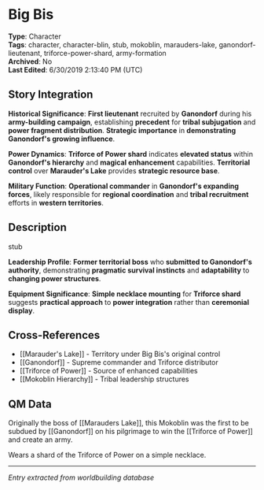 # Big Bis

**Type**: Character  
**Tags**: character, character-blin, stub, mokoblin, marauders-lake, ganondorf-lieutenant, triforce-power-shard, army-formation  
**Archived**: No  
**Last Edited**: 6/30/2019 2:13:40 PM (UTC)

## Story Integration
**Historical Significance**: **First lieutenant** recruited by **Ganondorf** during his **army-building campaign**, establishing **precedent** for **tribal subjugation** and **power fragment distribution**. **Strategic importance** in **demonstrating Ganondorf's growing influence**.

**Power Dynamics**: **Triforce of Power shard** indicates **elevated status** within **Ganondorf's hierarchy** and **magical enhancement** capabilities. **Territorial control** over **Marauder's Lake** provides **strategic resource base**.

**Military Function**: **Operational commander** in **Ganondorf's expanding forces**, likely responsible for **regional coordination** and **tribal recruitment** efforts in **western territories**.

## Description
stub

**Leadership Profile**: **Former territorial boss** who **submitted to Ganondorf's authority**, demonstrating **pragmatic survival instincts** and **adaptability** to **changing power structures**.

**Equipment Significance**: **Simple necklace mounting** for **Triforce shard** suggests **practical approach** to **power integration** rather than **ceremonial display**.

## Cross-References
- [[Marauder's Lake]] - Territory under Big Bis's original control
- [[Ganondorf]] - Supreme commander and Triforce distributor
- [[Triforce of Power]] - Source of enhanced capabilities
- [[Mokoblin Hierarchy]] - Tribal leadership structures

## QM Data
Originally the boss of [[Marauders Lake]], this Mokoblin was the first to be subdued by [[Ganondorf]] on his pilgrimage to win the [[Triforce of Power]] and create an army.

Wears a shard of the Triforce of Power on a simple necklace.

---
*Entry extracted from worldbuilding database*
